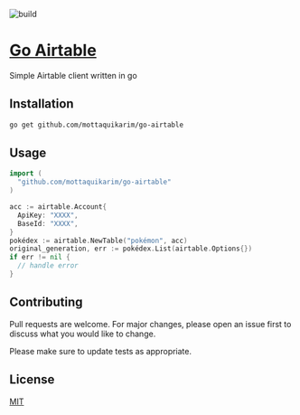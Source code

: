 ![build](https://github.com/mottaquikarim/go-airtable/workflows/Build%20Status/badge.svg)
# [Go Airtable](https://godoc.org/github.com/mottaquikarim/go-airtable)
Simple Airtable client written in go

## Installation

```bash
go get github.com/mottaquikarim/go-airtable
```

## Usage

```go
import (
  "github.com/mottaquikarim/go-airtable"
)

acc := airtable.Account{
  ApiKey: "XXXX",
  BaseId: "XXXX",
}
pokédex := airtable.NewTable("pokémon", acc)
original_generation, err := pokédex.List(airtable.Options{})
if err != nil {
  // handle error
}
```

## Contributing
Pull requests are welcome. For major changes, please open an issue first to discuss what you would like to change.

Please make sure to update tests as appropriate.

## License
[MIT](https://choosealicense.com/licenses/mit/)
